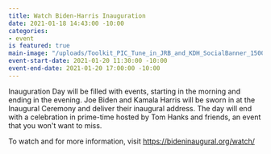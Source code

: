 ```yaml
---
title: Watch Biden-Harris Inauguration
date: 2021-01-18 14:43:00 -10:00
categories:
- event
is featured: true
main-image: "/uploads/Toolkit_PIC_Tune_in_JRB_and_KDH_SocialBanner_1500x500-Tw_Digital_01062021-1.png"
event-start-date: 2021-01-20 11:30:00 -10:00
event-end-date: 2021-01-20 17:00:00 -10:00
---
```


Inauguration Day will be filled with events, starting in the morning and ending in the evening. Joe Biden and Kamala Harris will be sworn in at the Inaugural Ceremony and deliver their inaugural address. The day will end with a celebration in prime-time hosted by Tom Hanks and friends, an event that you won't want to miss.  

To watch and for more information, visit https://bideninaugural.org/watch/